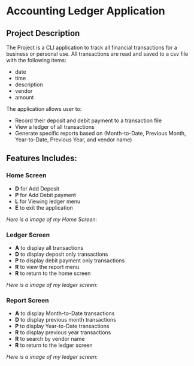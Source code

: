 # Accounting Ledger Application

## Project Description
The Project is a CLI application to track all financial transactions
for a business or personal use. All transactions are read and saved 
to a csv file with the following items:
- date
- time
- description 
- vendor 
- amount 

The application allows user to:
- Record their deposit and debit payment to a transaction file
- View a ledger of all transactions
- Generate specific reports based on (Month-to-Date, Previous Month, Year-to-Date,
Previous Year, and vendor name)

## Features Includes:

### Home Screen
- **D** for Add Deposit
- **P** for Add Debit payment
- **L** for Viewing ledger menu
- **E** to exit the application

*Here is a image of my Home Screen:*

### Ledger Screen
- **A** to display all transactions
- **D** to display deposit only transactions
- **P** to display debit payment only transactions
- **R** to view the report menu
- **R** to return to the home screen

*Here is a image of my ledger screen:*

### Report Screen
- **A** to display Month-to-Date transactions
- **D** to display previous month transactions
- **P** to display Year-to-Date transactions
- **R** to display previous year transactions
- **R** to search by vendor name
- **R** to return to the ledger screen

*Here is a image of my ledger screen:*

